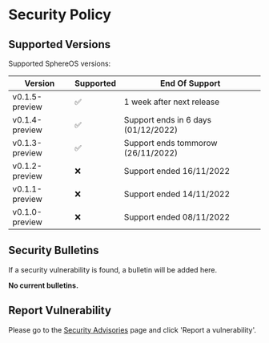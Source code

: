 # Security Policy

## Supported Versions

Supported SphereOS versions:

| Version          | Supported          | End Of Support                       |
| ---------------- | ------------------ | ------------------------------------ |
| v0.1.5-preview   | :white_check_mark: | 1 week after next release            |
| v0.1.4-preview   | :white_check_mark: | Support ends in 6 days (01/12/2022)  |
| v0.1.3-preview   | :white_check_mark: | Support ends tommorow (26/11/2022)  |
| v0.1.2-preview   | ❌                 | Support ended 16/11/2022             |
| v0.1.1-preview   | ❌                 | Support ended 14/11/2022             |
| v0.1.0-preview   | ❌                 | Support ended 08/11/2022             |

## Security Bulletins
If a security vulnerability is found, a bulletin will be added here.

**No current bulletins.**

## Report Vulnerability
Please go to the [Security Advisories](https://github.com/Jspa2/SphereOS/security/advisories) page and click 'Report a vulnerability'.
